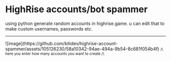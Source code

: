 # HighRise accounts/bot spammer
using python generate random accounts in highrise.game. u can edit that to make custom usernames, passwords etc.
<hr>
![image](https://github.com/kitidev/highrise-account-spammer/assets/105126230/58a10342-94ae-494a-9b54-8c681f054b4f)
<small>/\ here you enter how many accounts you want to create /\</small>
